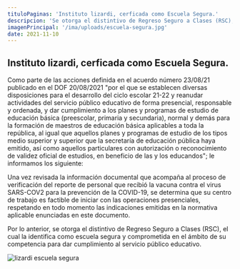 ```yaml
---
tituloPaginas: 'Instituto lizardi, cerficada como Escuela Segura.'
descripcion: 'Se otorga el distintivo de Regreso Seguro a Clases (RSC), el cual la identifica como escuela segura y comprometida en el ámbito de su competencia para dar cumplimiento al servicio público educativo.'
imagenPrincipal: '/ima/uploads/escuela-segura.jpg'
date: 2021-11-10
---
```


## Instituto lizardi, cerficada como Escuela Segura.

Como parte de las acciones definida en el acuerdo número 23/08/21 publicado en el DOF 20/08/2021 "por el que se establecen diversas disposiciones para el desarrollo del ciclo escolar 21-22 y reanudar actividades del servicio público educativo de forma presencial, responsable y ordenada, y dar cumplimiento a los planes y programas de estudio de educación básica (preescolar, primaria y secundaria), normal y demás para la formación de maestros de educación básica aplicables a toda la república, al igual que aquellos planes y programas de estudio de los tipos medio superior y superior que la secretaría de educación pública haya emitido, así como aquellos particulares con autorización o reconocimiento de validez oficial de estudios, en beneficio de las y los educandos"; le informamos los siguiente:


Una vez revisada la información documental que acompaña al proceso de verificación del reporte de personal que recibió la vacuna contra el virus SARS-COV2 para la prevención de la COVID-19, se determina que su centro de trabajo es factible de iniciar con las operaciones presenciales, respetando en todo momento las indicaciones emitidas en la normativa aplicable enunciadas en este documento.


Por lo anterior, se otorga el distintivo de Regreso Seguro a Clases (RSC), el cual la identifica como escuela segura y comprometida en el ámbito de su competencia para dar cumplimiento al servicio público educativo.


![lizardi escuela segura](/ima/uploads/normatividad.jpg)

